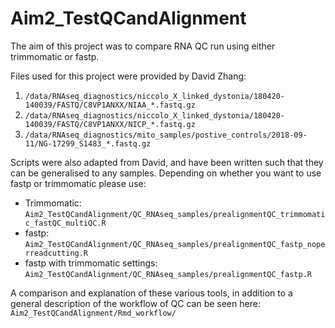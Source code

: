 # Aim2_TestQCandAlignment
The aim of this project was to compare RNA QC run using either trimmomatic or fastp. 

Files used for this project were provided by David Zhang:
1. ```/data/RNAseq_diagnostics/niccolo_X_linked_dystonia/180420-140039/FASTQ/C8VP1ANXX/NIAA_*.fastq.gz```
2. ```/data/RNAseq_diagnostics/niccolo_X_linked_dystonia/180420-140039/FASTQ/C8VP1ANXX/NICP_*.fastq.gz```
3. ```/data/RNAseq_diagnostics/mito_samples/postive_controls/2018-09-11/NG-17299_S1483_*.fastq.gz```

Scripts were also adapted from David, and have been written such that they can be generalised to any samples. Depending on whether you want to use fastp or trimmomatic please use:
- Trimmomatic: ```Aim2_TestQCandAlignment/QC_RNAseq_samples/prealignmentQC_trimmomatic_fastQC_multiQC.R```
- fastp: ```Aim2_TestQCandAlignment/QC_RNAseq_samples/prealignmentQC_fastp_noperreadcutting.R```
- fastp with trimmomatic settings: ```Aim2_TestQCandAlignment/QC_RNAseq_samples/prealignmentQC_fastp.R```

A comparison and explanation of these various tools, in addition to a general description of the workflow of QC can be seen here: ```Aim2_TestQCandAlignment/Rmd_workflow/```




